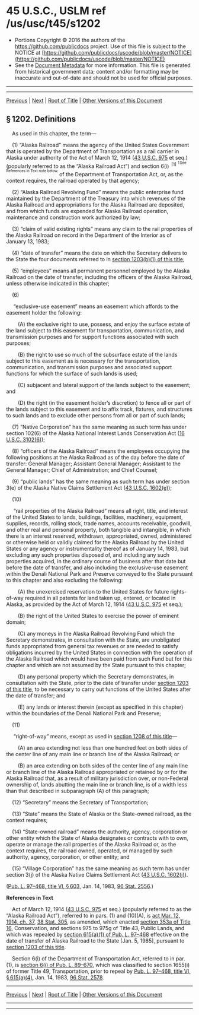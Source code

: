 ---
---

# 45 U.S.C., USLM ref /us/usc/t45/s1202

* Portions Copyright © 2016 the authors of the https://github.com/publicdocs project.
  Use of this file is subject to the NOTICE at [https://github.com/publicdocs/uscode/blob/master/NOTICE](https://github.com/publicdocs/uscode/blob/master/NOTICE)
* See the [Document Metadata](././../../../..//README.md) for more information.
  This file is generated from historical government data; content and/or formatting may be inaccurate and out-of-date and should not be used for official purposes.

----------
----------

[Previous](./../../../..//us/usc/t45/ch21/m__us_usc_t45_s1201.md) | [Next](./../../../..//us/usc/t45/ch21/m__us_usc_t45_s1203.md) | [Root of Title](./../../../../) | [Other Versions of this Document](https://publicdocs.github.io/go/links?ns=uslm&ref=%2Fus%2Fusc%2Ft45%2Fs1202)

## § 1202. Definitions

    As used in this chapter, the term—

    (1) “Alaska Railroad” means the agency of the United States Government that is operated by the Department of Transportation as a rail carrier in Alaska under authority of the Act of March 12, 1914 ([43 U.S.C. 975][/us/usc/t43/s975] et seq.) (popularly referred to as the “Alaska Railroad Act”) and section 6(i)  <sup>\[1\]</sup>  <sup><sup> 1 See References in Text note below. </sup></sup>  of the Department of Transportation Act, or, as the context requires, the railroad operated by that agency;

    (2) “Alaska Railroad Revolving Fund” means the public enterprise fund maintained by the Department of the Treasury into which revenues of the Alaska Railroad and appropriations for the Alaska Railroad are deposited, and from which funds are expended for Alaska Railroad operation, maintenance and construction work authorized by law;

    (3) “claim of valid existing rights” means any claim to the rail properties of the Alaska Railroad on record in the Department of the Interior as of January 13, 1983;

    (4) “date of transfer” means the date on which the Secretary delivers to the State the four documents referred to in [section 1203(b)(1) of this title][/us/usc/t45/s1203/b/1];

    (5) “employees” means all permanent personnel employed by the Alaska Railroad on the date of transfer, including the officers of the Alaska Railroad, unless otherwise indicated in this chapter;

    (6)

     “exclusive-use easement” means an easement which affords to the easement holder the following:

        (A) the exclusive right to use, possess, and enjoy the surface estate of the land subject to this easement for transportation, communication, and transmission purposes and for support functions associated with such purposes;

        (B) the right to use so much of the subsurface estate of the lands subject to this easement as is necessary for the transportation, communication, and transmission purposes and associated support functions for which the surface of such lands is used;

        (C) subjacent and lateral support of the lands subject to the easement; and

        (D) the right (in the easement holder’s discretion) to fence all or part of the lands subject to this easement and to affix track, fixtures, and structures to such lands and to exclude other persons from all or part of such lands;

    (7) “Native Corporation” has the same meaning as such term has under section 102(6) of the Alaska National Interest Lands Conservation Act ([16 U.S.C. 3102(6)][/us/usc/t16/s3102/6]);

    (8) “officers of the Alaska Railroad” means the employees occupying the following positions at the Alaska Railroad as of the day before the date of transfer: General Manager; Assistant General Manager; Assistant to the General Manager; Chief of Administration; and Chief Counsel;

    (9) “public lands” has the same meaning as such term has under section 3(e) of the Alaska Native Claims Settlement Act ([43 U.S.C. 1602(e)][/us/usc/t43/s1602/e]);

    (10)

     “rail properties of the Alaska Railroad” means all right, title, and interest of the United States to lands, buildings, facilities, machinery, equipment, supplies, records, rolling stock, trade names, accounts receivable, goodwill, and other real and personal property, both tangible and intangible, in which there is an interest reserved, withdrawn, appropriated, owned, administered or otherwise held or validly claimed for the Alaska Railroad by the United States or any agency or instrumentality thereof as of January 14, 1983, but excluding any such properties disposed of, and including any such properties acquired, in the ordinary course of business after that date but before the date of transfer, and also including the exclusive-use easement within the Denali National Park and Preserve conveyed to the State pursuant to this chapter and also excluding the following:

        (A) the unexercised reservation to the United States for future rights-of-way required in all patents for land taken up, entered, or located in Alaska, as provided by the Act of March 12, 1914 ([43 U.S.C. 975][/us/usc/t43/s975] et seq.);

        (B) the right of the United States to exercise the power of eminent domain;

        (C) any moneys in the Alaska Railroad Revolving Fund which the Secretary demonstrates, in consultation with the State, are unobligated funds appropriated from general tax revenues or are needed to satisfy obligations incurred by the United States in connection with the operation of the Alaska Railroad which would have been paid from such Fund but for this chapter and which are not assumed by the State pursuant to this chapter;

        (D) any personal property which the Secretary demonstrates, in consultation with the State, prior to the date of transfer under [section 1203 of this title][/us/usc/t45/s1203], to be necessary to carry out functions of the United States after the date of transfer; and

        (E) any lands or interest therein (except as specified in this chapter) within the boundaries of the Denali National Park and Preserve;

    (11)

     “right-of-way” means, except as used in [section 1208 of this title][/us/usc/t45/s1208]—

        (A) an area extending not less than one hundred feet on both sides of the center line of any main line or branch line of the Alaska Railroad; or

        (B) an area extending on both sides of the center line of any main line or branch line of the Alaska Railroad appropriated or retained by or for the Alaska Railroad that, as a result of military jurisdiction over, or non-Federal ownership of, lands abutting the main line or branch line, is of a width less than that described in subparagraph (A) of this paragraph;

    (12) “Secretary” means the Secretary of Transportation;

    (13) “State” means the State of Alaska or the State-owned railroad, as the context requires;

    (14) “State-owned railroad” means the authority, agency, corporation or other entity which the State of Alaska designates or contracts with to own, operate or manage the rail properties of the Alaska Railroad or, as the context requires, the railroad owned, operated, or managed by such authority, agency, corporation, or other entity; and

    (15) “Village Corporation” has the same meaning as such term has under section 3(j) of the Alaska Native Claims Settlement Act ([43 U.S.C. 1602(j)][/us/usc/t43/s1602/j]).

([Pub. L. 97–468, title VI, § 603][/us/pl/97/468/s603], Jan. 14, 1983, [96 Stat. 2556][/us/stat/96/2556].)

 __References in Text__ 

    Act of March 12, 1914 ([43 U.S.C. 975][/us/usc/t43/s975] et seq.) (popularly referred to as the “Alaska Railroad Act”), referred to in pars. (1) and (10)(A), is [act Mar. 12, 1914, ch. 37][/us/act/1914-03-12/ch37], [38 Stat. 305][/us/stat/38/305], as amended, which enacted [section 353a of Title 16][/us/usc/t16/s353a], Conservation, and sections 975 to 975g of Title 43, Public Lands, and which was repealed by [section 615(a)(1) of Pub. L. 97–468][/us/pl/97/468/s615/a/1] effective on the date of transfer of Alaska Railroad to the State \[Jan. 5, 1985\], pursuant to [section 1203 of this title][/us/usc/t45/s1203].

    Section 6(i) of the Department of Transportation Act, referred to in par. (1), is [section 6(i) of Pub. L. 89–670][/us/pl/89/670/s6/i], which was classified to section 1655(i) of former Title 49, Transportation, prior to repeal by [Pub. L. 97–468, title VI, § 615(a)(4)][/us/pl/97/468/s615/a/4], Jan. 14, 1983, [96 Stat. 2578][/us/stat/96/2578].

----------

[Previous](./../../../..//us/usc/t45/ch21/m__us_usc_t45_s1201.md) | [Next](./../../../..//us/usc/t45/ch21/m__us_usc_t45_s1203.md) | [Root of Title](./../../../../) | [Other Versions of this Document](https://publicdocs.github.io/go/links?ns=uslm&ref=%2Fus%2Fusc%2Ft45%2Fs1202)

----------
----------

[/us/usc/t43/s975]: https://publicdocs.github.io/go/links?ns=uslm&ref=%2Fus%2Fusc%2Ft43%2Fs975
[/us/usc/t45/s1203/b/1]: https://publicdocs.github.io/go/links?ns=uslm&ref=%2Fus%2Fusc%2Ft45%2Fs1203%2Fb%2F1
[/us/usc/t16/s3102/6]: https://publicdocs.github.io/go/links?ns=uslm&ref=%2Fus%2Fusc%2Ft16%2Fs3102%2F6
[/us/usc/t43/s1602/e]: https://publicdocs.github.io/go/links?ns=uslm&ref=%2Fus%2Fusc%2Ft43%2Fs1602%2Fe
[/us/usc/t43/s975]: https://publicdocs.github.io/go/links?ns=uslm&ref=%2Fus%2Fusc%2Ft43%2Fs975
[/us/usc/t45/s1203]: https://publicdocs.github.io/go/links?ns=uslm&ref=%2Fus%2Fusc%2Ft45%2Fs1203
[/us/usc/t45/s1208]: https://publicdocs.github.io/go/links?ns=uslm&ref=%2Fus%2Fusc%2Ft45%2Fs1208
[/us/usc/t43/s1602/j]: https://publicdocs.github.io/go/links?ns=uslm&ref=%2Fus%2Fusc%2Ft43%2Fs1602%2Fj
[/us/pl/97/468/s603]: https://publicdocs.github.io/go/links?ns=uslm&ref=%2Fus%2Fpl%2F97%2F468%2Fs603
[/us/stat/96/2556]: https://publicdocs.github.io/go/links?ns=uslm&ref=%2Fus%2Fstat%2F96%2F2556
[/us/usc/t43/s975]: https://publicdocs.github.io/go/links?ns=uslm&ref=%2Fus%2Fusc%2Ft43%2Fs975
[/us/act/1914-03-12/ch37]: https://publicdocs.github.io/go/links?ns=uslm&ref=%2Fus%2Fact%2F1914-03-12%2Fch37
[/us/stat/38/305]: https://publicdocs.github.io/go/links?ns=uslm&ref=%2Fus%2Fstat%2F38%2F305
[/us/usc/t16/s353a]: https://publicdocs.github.io/go/links?ns=uslm&ref=%2Fus%2Fusc%2Ft16%2Fs353a
[/us/pl/97/468/s615/a/1]: https://publicdocs.github.io/go/links?ns=uslm&ref=%2Fus%2Fpl%2F97%2F468%2Fs615%2Fa%2F1
[/us/usc/t45/s1203]: https://publicdocs.github.io/go/links?ns=uslm&ref=%2Fus%2Fusc%2Ft45%2Fs1203
[/us/pl/89/670/s6/i]: https://publicdocs.github.io/go/links?ns=uslm&ref=%2Fus%2Fpl%2F89%2F670%2Fs6%2Fi
[/us/pl/97/468/s615/a/4]: https://publicdocs.github.io/go/links?ns=uslm&ref=%2Fus%2Fpl%2F97%2F468%2Fs615%2Fa%2F4
[/us/stat/96/2578]: https://publicdocs.github.io/go/links?ns=uslm&ref=%2Fus%2Fstat%2F96%2F2578


